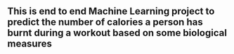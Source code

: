 ## This is end to end Machine Learning project to predict the number of calories a person has burnt during a workout based on some biological measures